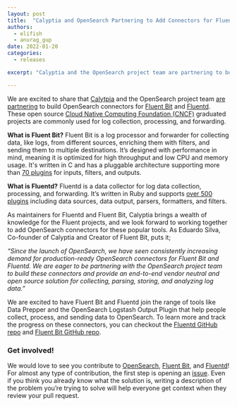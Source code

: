 ```yaml
---
layout: post
title:  "Calyptia and OpenSearch Partnering to Add Connectors for Fluent Bit and Fluentd"
authors:
  - elifish
  - anurag_gup
date: 2022-01-20
categories:
  - releases

excerpt: "Calyptia and the OpenSearch project team are partnering to build OpenSearch connectors for Fluent Bit and Fluentd."

---
```


We are excited to share that [Calytpia](https://calyptia.com/) and the OpenSearch project team [are partnering](https://calyptia.com/2022/01/20/calyptia-and-opensearch-partner-to-build-first-party-connectors-to-fluent-bit-and-fluentd/) to build OpenSearch connectors for [Fluent Bit](https://fluentbit.io/) and [Fluentd](https://www.fluentd.org/). These open source [Cloud Native Computing Foundation (CNCF)](https://www.cncf.io/) graduated projects are commonly used for log collection, processing, and forwarding.

**What is Fluent Bit?** Fluent Bit is a log processor and forwarder for collecting data, like logs, from different sources, enriching them with filters, and sending them to multiple destinations. It’s designed with performance in mind, meaning it is optimized for high throughput and low CPU and memory usage. It's written in C and has a pluggable architecture supporting more than [70 plugins](https://github.com/fluent/fluent-bit/tree/master/plugins) for inputs, filters, and outputs.

**What is Fluentd?** Fluentd is a data collector for log data collection, processing, and forwarding. It’s written in Ruby and supports [over 500 plugins](https://www.fluentd.org/plugins/all) including data sources, data output, parsers, formatters, and filters.

As maintainers for Fluentd and Fluent Bit, Calyptia brings a wealth of knowledge for the Fluent projects, and we look forward to working together to add OpenSearch connectors for these popular tools. As Eduardo Silva, Co-founder of Calyptia and Creator of Fluent Bit, puts it;

*“Since the launch of OpenSearch, we have seen consistently increasing demand for production-ready OpenSearch connectors for Fluent Bit and Fluentd. We are eager to be partnering with the OpenSearch project team to build these connectors and provide an end-to-end vendor neutral and open source solution for collecting, parsing, storing, and analyzing log data.”*

We are excited to have Fluent Bit and Fluentd join the range of tools like Data Prepper and the OpenSearch Logstash Output Plugin that help people collect, process, and sending data to OpenSearch. To learn more and track the progress on these connectors, you can checkout the [Fluentd GitHub repo](https://github.com/fluent/fluentd) and [Fluent Bit GitHub repo](https://github.com/fluent/fluent-bit).

### Get involved!
We would love to see you contribute to [OpenSearch](https://github.com/opensearch-project), [Fluent Bit](https://github.com/fluent/fluent-bit/), and [Fluentd](https://github.com/fluent/fluentd)! For almost any type of contribution, the first step is opening an [issue](https://github.com/opensearch-project/OpenSearch/issues). Even if you think you already know what the solution is, writing a description of the problem you’re trying to solve will help everyone get context when they review your pull request.
